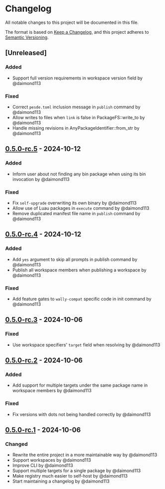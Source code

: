 # Changelog

All notable changes to this project will be documented in this file.

The format is based on [Keep a Changelog](https://keepachangelog.com/en/1.0.0/),
and this project adheres to [Semantic Versioning](https://semver.org/spec/v2.0.0.html).

## [Unreleased]
### Added
- Support full version requirements in workspace version field by @daimond113 

### Fixed
- Correct `pesde.toml` inclusion message in `publish` command by @daimond113
- Allow writes to files when `link` is false in PackageFS::write_to by @daimond113
- Handle missing revisions in AnyPackageIdentifier::from_str by @daimond113

## [0.5.0-rc.5] - 2024-10-12
### Added
- Inform user about not finding any bin package when using its bin invocation by @daimond113

### Fixed
- Fix `self-upgrade` overwriting its own binary by @daimond113
- Allow use of Luau packages in `execute` command by @daimond113
- Remove duplicated manifest file name in `publish` command by @daimond113

## [0.5.0-rc.4] - 2024-10-12
### Added
- Add `yes` argument to skip all prompts in publish command by @daimond113
- Publish all workspace members when publishing a workspace by @daimond113

### Fixed
- Add feature gates to `wally-compat` specific code in init command by @daimond113

## [0.5.0-rc.3] - 2024-10-06
### Fixed
- Use workspace specifiers' `target` field when resolving by @daimond113

## [0.5.0-rc.2] - 2024-10-06
### Added
- Add support for multiple targets under the same package name in workspace members by @daimond113
### Fixed
- Fix versions with dots not being handled correctly by @daimond113

## [0.5.0-rc.1] - 2024-10-06
### Changed
- Rewrite the entire project in a more maintainable way by @daimond113
- Support workspaces by @daimond113
- Improve CLI by @daimond113
- Support multiple targets for a single package by @daimond113
- Make registry much easier to self-host by @daimond113
- Start maintaining a changelog by @daimond113

[0.5.0-rc.5]: https://github.com/daimond113/pesde/compare/v0.5.0-rc.4..v0.5.0-rc.5
[0.5.0-rc.4]: https://github.com/daimond113/pesde/compare/v0.5.0-rc.3..v0.5.0-rc.4
[0.5.0-rc.3]: https://github.com/daimond113/pesde/compare/v0.5.0-rc.2..v0.5.0-rc.3
[0.5.0-rc.2]: https://github.com/daimond113/pesde/compare/v0.5.0-rc.1..v0.5.0-rc.2
[0.5.0-rc.1]: https://github.com/daimond113/pesde/compare/v0.4.7..v0.5.0-rc.1
